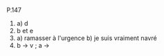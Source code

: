

P.147

1) a) d
2) b et e
3) a) ramasser à l'urgence     b) je suis vraiment navré 
4) b -> v ; a -> 